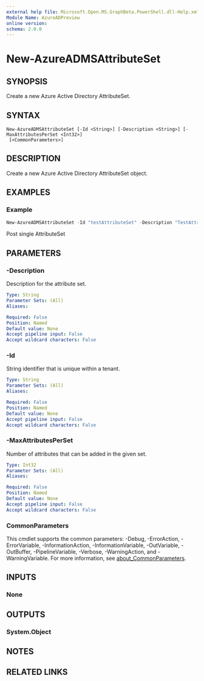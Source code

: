 ```yaml
---
external help file: Microsoft.Open.MS.GraphBeta.PowerShell.dll-Help.xml
Module Name: AzureADPreview
online version:
schema: 2.0.0
---
```


# New-AzureADMSAttributeSet

## SYNOPSIS
Create a new Azure Active Directory AttributeSet.

## SYNTAX

```
New-AzureADMSAttributeSet [-Id <String>] [-Description <String>] [-MaxAttributesPerSet <Int32>]
 [<CommonParameters>]
```

## DESCRIPTION
Create a new Azure Active Directory AttributeSet object.

## EXAMPLES

### Example
```powershell
New-AzureADMSAttributeSet -Id "testAttributeSet" -Description "TestAttributeDescription" -MaxAttributesPerSet 10
```

Post single AttributeSet

## PARAMETERS

### -Description
Description for the attribute set.

```yaml
Type: String
Parameter Sets: (All)
Aliases:

Required: False
Position: Named
Default value: None
Accept pipeline input: False
Accept wildcard characters: False
```

### -Id
String identifier that is unique within a tenant.

```yaml
Type: String
Parameter Sets: (All)
Aliases:

Required: False
Position: Named
Default value: None
Accept pipeline input: False
Accept wildcard characters: False
```

### -MaxAttributesPerSet
Number of attributes that can be added in the given set.

```yaml
Type: Int32
Parameter Sets: (All)
Aliases:

Required: False
Position: Named
Default value: None
Accept pipeline input: False
Accept wildcard characters: False
```

### CommonParameters
This cmdlet supports the common parameters: -Debug, -ErrorAction, -ErrorVariable, -InformationAction, -InformationVariable, -OutVariable, -OutBuffer, -PipelineVariable, -Verbose, -WarningAction, and -WarningVariable. For more information, see [about_CommonParameters](http://go.microsoft.com/fwlink/?LinkID=113216).

## INPUTS

### None

## OUTPUTS

### System.Object
## NOTES

## RELATED LINKS
